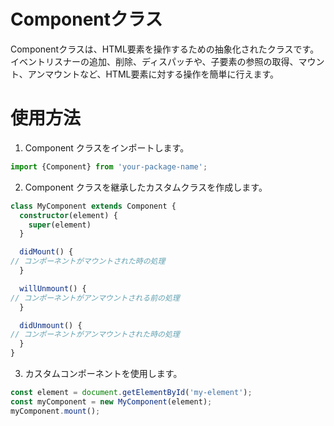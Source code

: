 # Componentクラス

Componentクラスは、HTML要素を操作するための抽象化されたクラスです。イベントリスナーの追加、削除、ディスパッチや、子要素の参照の取得、マウント、アンマウントなど、HTML要素に対する操作を簡単に行えます。

# 使用方法

1. Component クラスをインポートします。

```typescript
import {Component} from 'your-package-name';
```

2. Component クラスを継承したカスタムクラスを作成します。

```typescript
class MyComponent extends Component {
  constructor(element) {
    super(element)
  }

  didMount() {
// コンポーネントがマウントされた時の処理
  }

  willUnmount() {
// コンポーネントがアンマウントされる前の処理
  }

  didUnmount() {
// コンポーネントがアンマウントされた時の処理
  }
}
```

3. カスタムコンポーネントを使用します。

```typescript
const element = document.getElementById('my-element');
const myComponent = new MyComponent(element);
myComponent.mount();
```
